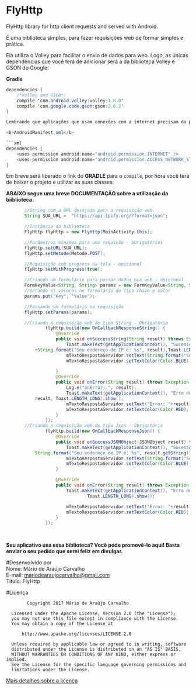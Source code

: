 # FlyHttp
FlyHttp library for http client requests and served with Android.

É uma biblioteca simples, para fazer requisições web de formar simples e prática.

Ela utiliza o Volley para facilitar o envio de dados para web. Logo, as únicas dependências que você terá de adicionar será a
da biblioteca Volley e GSON do Google:

<b>Gradle</b>

```java
dependencies {
    /*Volley and GSON*/
    compile 'com.android.volley:volley:1.0.0'
    compile 'com.google.code.gson:gson:2.6.2'
}

Lembrando que aplicações que usam conexões com a internet precisam da permissões pra internet no AndroidManifest.xml

<b>AndroidManifest.xml</b>

```xml
dependencies {
    <uses-permission android:name="android.permission.INTERNET" />
    <uses-permission android:name="android.permission.ACCESS_NETWORK_STATE" />
}
```
Em breve será liberado o link do <strong>GRADLE</strong> para o ```compile```, por hora você terá de baixar o projeto e utilizar as suas classes:

<b>ABAIXO segue uma breve DOCUMENTAÇÃO sobre a utilização da biiblioteca.</b>

 ```java
		//String com a URL desejada para a requisição web.
		String SUA_URL =  "https://api.ipify.org/?format=json";

		//Instância da biblioteca
		FlyHttp flyHttp = new FlyHttp(MainActivity.this);

		//Parâmetros mínimos para uma requição - obrigatórios
		flyHttp.setURL(SUA_URL);
		flyHttp.setMetode(Metode.POST);

		//Requisição com progress na tela - opicional
		flyHttp.setWithProgress(true);

		//Criando um formulário para passar dados pra web - opicional
		FormKeyValue<String, String> params = new FormKeyValue<String, String>();
		//Setando os valores no formulário do tipo chave e valor
		params.put("Key", "Value");

		//Passando um formulário na requisição
		flyHttp.setParams(params);

		//Criando a requisição web do tipo String - Obrigatório
                flyHttp.build(new OnCallbackResponseString() {
                    @Override
                    public void onSuccessString(String result) throws Exception {//Sucesso na requisição - Obrigatório
                        Toast.makeText(getApplicationContext(), "Sucesso na Requisição: Resultado: "
			+String.format("Seu endereço de IP é: %s", result),Toast.LENGTH_LONG).show();
                        mTextoRespostaServidor.setText(String.format("Seu IP é: %s", result));
                        mTextoRespostaServidor.setTextColor(Color.BLUE);

                    }
                    @Override
                    public void onError(String result) throws Exception {//Erro na requisição - Obrigatório
                        Log.e("onError: ", result);
                        Toast.makeText(getApplicationContext(), "Erro durante a requisição HTTP: Resultado de Erro: "+
			result, Toast.LENGTH_LONG).show();
                        mTextoRespostaServidor.setText("Error: "+result);
                        mTextoRespostaServidor.setTextColor(Color.RED);
                    }
                });
		//Criando a requisição web do tipo Json - Obrigatório
                flyHttp.build(new OnCallbackResponseJson() {
                    @Override
                    public void onSuccessJSONObject(JSONObject result) throws JSONException {
                        Toast.makeText(getApplicationContext(), "Sucesso na Requisição: Resultado: "+
			String.format("Seu endereço de IP é: %s", result.getString("ip")),Toast.LENGTH_LONG).show();
                        mTextoRespostaServidor.setText(String.format("Seu IP é: %s", result.getString("ip")));
                        mTextoRespostaServidor.setTextColor(Color.BLUE);
                    }

                    @Override
                    public void onError(String result) throws Exception {
                        Toast.makeText(getApplicationContext(), "Erro durante a requisição HTTP: Resultado de Erro: "+result,
                                Toast.LENGTH_LONG).show();

                        mTextoRespostaServidor.setText("Error: "+result);
                        mTextoRespostaServidor.setTextColor(Color.RED);
                    }
                });
	
	
  ```

<b>Seu aplicativo usa essa biblioteca? Você pode promovê-lo aqui! Basta enviar o seu pedido que serei feliz em divulgar.</b>

#Desenvolvido por<br>
Nome: Mário de Araújo Carvalho<br> 
E-mail: mariodearaujocarvalho@gmail.com<br>
Título: FlyHttp
<br>

#Licença
``` 
        Copyright 2017 Mário de Araújo Carvalho
 
  Licensed under the Apache License, Version 2.0 (the "License");
  you may not use this file except in compliance with the License.
  You may obtain a copy of the License at
 
      http://www.apache.org/licenses/LICENSE-2.0
 
  Unless required by applicable law or agreed to in writing, software
  distributed under the License is distributed on an "AS IS" BASIS,
  WITHOUT WARRANTIES OR CONDITIONS OF ANY KIND, either express or implied.
  See the License for the specific language governing permissions and
  limitations under the License.

````

<a href="https://github.com/MarioDeAraujoCarvalho/FlyHttp/blob/master/LICENSE" target="_blank">Mais detalhes sobre a licença</a>
